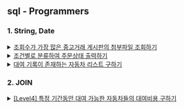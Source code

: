 ## sql - Programmers

### 1. String, Date

<details> 
<summary>
<a href="src/string_date/164671.sql"> 조회수가 가장 많은 중고거래 게시판의 첨부파일 조회하기 </a>
</summary> 
<ul>
<li><p>배운점</p>
<ul>
<li>view, views 는 예약어다!</li>
<li>where 절에 IN 키워드로 여러개 ROW를 비교 가능하다. +) 이게 더 시멘틱적인거같음.. FROM 절대 여러개 넣는 것 보다 좋아보여요! 멘토님 짱</li>
</ul>
</li>
<li><p>배운 키워드</p>
<ul>
<li>WHRER 절 IN</li>
<li>문자열 연결 : CONCAT</li>
</ul>
</li>
</ul>
</details>

<details> 
<summary>
<a href="src/string_date/131113.sql">조건별로 분류하여 주문상태 출력하기</a>
</summary>
<ul>
<li>배운점<ul>
<li>DATE_FORMAT(컬럼명, FORMAT)</li>
<li>IF 다중문으로 조건절 설정하기</li>
<li>문자열도 비교문이 가능하다. </li>
</ul>
</li>
<li>배운 키워드<ul>
<li>case when then when then else end</li>
<li>IS NULL </li>
</ul>
</li>
</ul>
</details>

<details> 
<summary>
<a href="">대여 기록이 존재하는 자동차 리스트 구하기</a>
</summary> 
<ul>
<li>배운점<ul>
<li>like는 여러개 비교할 때 쓰는거 기 때문에 하나만 비교한다면 = 연산자를 활용하자.</li>
</ul>
</li>
<li>배운 키워드</li>
</ul>

</details>

### 2. JOIN

<details>

<summary>
<a href="">[Level4] 특정 기간동안 대여 가능한 자동차들의 대여비용 구하기</a>
</summary> 
<ul>
<li>배운점<ul>
<li>where절에서 컬럼 2개 시작, 종료날짜 사이에 존재하지 않는 달을 구할 경우 서브 쿼리로 구현해야 한다는 점을 배웠다.</li>
<li>특정 해당 월을 제외한 범위를 구할 때 유용하다.</li>
</ul>
</li>
<li>배운 키워드<ul>
<li>BETWEEN (A) AND (B)</li>
</ul>
</li>
</ul>

</details>